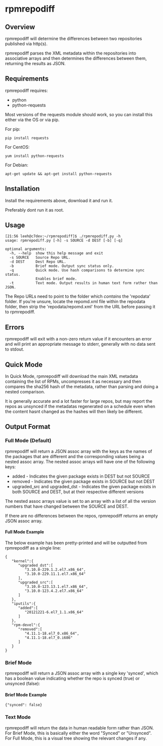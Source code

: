 # rpmrepodiff
## Overview
rpmrepodiff will determine the differences between two repositories published via
http(s).

rpmrepodiff parses the XML metadata within the repositories into associative arrays
and then determines the differences between them, returning the results as JSON.

## Requirements
rpmrepodiff requires:

* python
* python-requests

Most versions of the requests module should work, so you can install this either via
the OS or via pip.

For pip:
```
pip install requests
```

For CentOS:
```
yum install python-requests
```

For Debian:
```
apt-get update && apt-get install python-requests
```

## Installation
Install the requirements above, download it and run it.

Preferably dont run it as root.

## Usage
```
[21:56 leeh@c7dev:~/rpmrepodiff]$ ./rpmrepodiff.py -h
usage: rpmrepodiff.py [-h] -s SOURCE -d DEST [-b] [-q]

optional arguments:
  -h, --help  show this help message and exit
  -s SOURCE   Source Repo URL.
  -d DEST     Dest Repo URL.
  -b          Brief mode. Output sync status only.
  -q          Quick mode. Use hash comparisons to determine sync status.
              Enables brief mode.
  -t          Text mode. Output results in human text form rather than JSON.
```

The Repo URLs need to point to the folder which *contains* the 'repodata' folder.  If
you're unsure, locate the repomd.xml file within the repodata folder, then strip the 
'repodata/repomd.xml' from the URL before passing it to rpmrepodiff.

## Errors
rpmrepodiff will exit with a non-zero return value if it encounters an error and will
print an appropriate message to stderr, generally with no data sent to stdout.

## Quick Mode
In Quick Mode, rpmrepodiff will download the main XML metadata containing the list
of RPMs, uncompresses it as necessary and then compares the sha256 hash of the
metadata, rather than parsing and doing a nested comparison.

It is generally accurate and a lot faster for large repos, but may report the repos
as unsynced if the metadatas regenerated on a schedule even when the content hasnt 
changed as the hashes will then likely be different.

## Output Format
### Full Mode (Default)
rpmrepodiff will return a JSON assoc array with the keys as the names of the packages
that are different and the corresponding values being a nested assoc array.  The nested 
assoc arrays will have one of the following keys:

* added - Indicates the given package exists in DEST but not SOURCE
* removed - Indicates the given package exists in SOURCE but not DEST
* upgraded_src and upgraded_dst - Indicates the given package exists in both SOURCE and DEST, but at their respective different versions

The nested assoc arrays value is set to an array with a list of all the version numbers
that have changed between the SOURCE and DEST.

If there are no differences between the repos, rpmrepodiff returns an empty JSON assoc array.

#### Full Mode Example
The below example has been pretty-printed and will be outputted from rpmrepodiff as a single line:
```
{
   "kernel":{
      "upgraded_dst":[
         "3.10.0-229.1.2.el7.x86_64",
         "3.10.0-229.11.1.el7.x86_64"
      ],
      "upgraded_src":[
         "3.10.0-123.13.1.el7.x86_64",
         "3.10.0-123.4.2.el7.x86_64"
      ]
   },
   "iputils":{
      "added":[
         "20121221-6.el7_1.1.x86_64"
      ]
   },
   "rpm-devel":{
      "removed":[
         "4.11.1-18.el7_0.x86_64",
         "4.11.1-18.el7_0.i686"
      ]
   }
}
```

### Brief Mode
rpmrepodiff will return a JSON assoc array with a single key 'synced', which has a boolean
value indicating whether the repo is synced (true) or unsynced (false):

#### Brief Mode Example
```
{"synced": false}
```

### Text Mode
rpmrepodiff will return the data in human readable form rather than JSON.  For Brief Mode,
this is basically either the word "Synced" or "Unsynced".  For Full Mode, this is a visual
tree showing the relevant changes if any.
